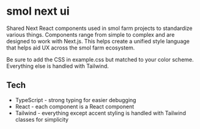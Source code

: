# smol next ui

Shared Next React components used in smol farm projects to standardize various things. Components range from simple to complex and are designed to work with Next.js. This helps create a unified style language that helps aid UX across the smol farm ecosystem.

Be sure to add the CSS in example.css but matched to your color scheme. Everything else is handled with Tailwind.

## Tech

-   TypeScript - strong typing for easier debugging
-   React - each component is a React component
-   Tailwind - everything except accent styling is handled with Tailwind classes for simplicity
